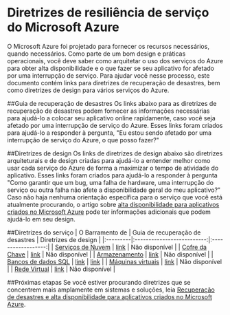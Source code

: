 <properties
   pageTitle="Diretrizes de resiliência de serviço | Microsoft Azure"
   description="Links para a recuperação de desastres e diretrizes proativas de resiliência e disponibilidade dos serviços do Microsoft Azure."
   services=""
   documentationCenter="na"
   authors="adamglick"
   manager="hongfeig"
   editor=""/>

<tags
   ms.service="resiliency"
   ms.devlang="na"
   ms.topic="article"
   ms.tgt_pltfrm="na"
   ms.workload="na"
   ms.date="05/10/2016"
   ms.author="aglick"/>

# Diretrizes de resiliência de serviço do Microsoft Azure
O Microsoft Azure foi projetado para fornecer os recursos necessários, quando necessários. Como parte de um bom design e práticas operacionais, você deve saber como arquitetar o uso dos serviços do Azure para obter alta disponibilidade e o que fazer se seu aplicativo for afetado por uma interrupção de serviço. Para ajudar você nesse processo, este documento contém links para diretrizes de recuperação de desastres, bem como diretrizes de design para vários serviços do Azure.

##Guia de recuperação de desastres
Os links abaixo para as diretrizes de recuperação de desastres podem fornecer as informações necessárias para ajudá-lo a colocar seu aplicativo online rapidamente, caso você seja afetado por uma interrupção de serviço do Azure. Esses links foram criados para ajudá-lo a responder à pergunta, "Eu estou sendo afetado por uma interrupção de serviço do Azure, o que posso fazer?"

##Diretrizes de design
Os links de diretrizes de design abaixo são diretrizes arquiteturais e de design criadas para ajudá-lo a entender melhor como usar cada serviço do Azure de forma a maximizar o tempo de atividade do aplicativo. Esses links foram criados para ajudá-lo a responder à pergunta "Como garantir que um bug, uma falha de hardware, uma interrupção do serviço ou outra falha não afete a disponibilidade geral do meu aplicativo?" Caso não haja nenhuma orientação específica para o serviço que você está atualmente procurando, o artigo sobre [alta disponibilidade para aplicativos criados no Microsoft Azure](./resiliency-high-availability-azure-applications.md) pode ter informações adicionais que podem ajudá-lo em seu design.

##Diretrizes do serviço
| O Barramento de | Guia de recuperação de desastres | Diretrizes de design |
|:---------|:--------------------------:|:------------------:|
| [Serviços de Nuvem](https://azure.microsoft.com/services/cloud-services/ "Serviços de nuvem do Azure") | [link](../cloud-services/cloud-services-disaster-recovery-guidance.md "Diretrizes de recuperação de desastres de serviços de nuvem do Azure") | Não disponível |
| [Cofre da Chave](https://azure.microsoft.com/services/key-vault/ "Cofre da Chave do Azure") | [link](../key-vault/key-vault-disaster-recovery-guidance.md "Diretrizes de recuperação de desastres do Cofre de Chaves do Azure") | Não disponível |
| [Armazenamento](https://azure.microsoft.com/services/storage/ "Armazenamento do Azure") | [link](../storage/storage-disaster-recovery-guidance.md "Diretrizes de recuperação de desastres de armazenamento do Azure") | Não disponível |
| [Bancos de dados SQL](https://azure.microsoft.com/services/sql-database/ "Bancos de dados SQL do Azure") | [link](../sql-database/sql-database-disaster-recovery.md "Diretrizes de recuperação de desastres do banco de dados SQL do Azure") | [link](../sql-database/sql-database-business-continuity-design.md "Diretrizes de design do banco de dados SQL do Azure") |
| [Máquinas virtuais](https://azure.microsoft.com/services/virtual-machines/ "Máquinas Virtuais do Azure") | [link](../virtual-machines/virtual-machines-disaster-recovery-guidance.md "Diretrizes de recuperação de desastres de máquinas virtuais do Azure") | Não disponível |
| [Rede Virtual](https://azure.microsoft.com/services/virtual-network/ "Rede Virtual do Azure") | [link](../virtual-network/virtual-network-disaster-recovery-guidance.md "Diretrizes de recuperação de desastres de Rede Virtual do Azure") | Não disponível |

##Próximas etapas
Se você estiver procurando diretrizes que se concentrem mais amplamente em sistemas e soluções, leia [Recuperação de desastres e alta disponibilidade para aplicativos criados no Microsoft Azure](https://aka.ms/drtechguide).

<!---HONumber=AcomDC_0601_2016-->